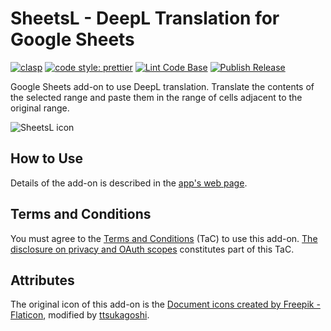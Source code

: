 # SheetsL - DeepL Translation for Google Sheets

[![clasp](https://img.shields.io/badge/built%20with-clasp-4285f4.svg?style=flat-square)](https://github.com/google/clasp) [![code style: prettier](https://img.shields.io/badge/code_style-prettier-ff69b4.svg?style=flat-square)](https://github.com/prettier/prettier)
[![Lint Code Base](https://github.com/ttsukagoshi/sheetsL/actions/workflows/linter.yml/badge.svg)](https://github.com/ttsukagoshi/sheetsL/actions/workflows/linter.yml) [![Publish Release](https://github.com/ttsukagoshi/sheetsL/actions/workflows/deploy.yml/badge.svg)](https://github.com/ttsukagoshi/sheetsL/actions/workflows/deploy.yml)

Google Sheets add-on to use DeepL translation. Translate the contents of the selected range and paste them in the range of cells adjacent to the original range.

![SheetsL icon](https://www.scriptable-assets.page/assets/images/sheetsl/SheetsL_Application%20Card%20Banner_220.png)

## How to Use

Details of the add-on is described in the [app's web page](https://www.scriptable-assets.page/add-ons/sheetsl/).

## Terms and Conditions

You must agree to the [Terms and Conditions](https://www.scriptable-assets.page/terms-and-conditions/) (TaC) to use this add-on. [The disclosure on privacy and OAuth scopes](https://www.scriptable-assets.page/add-ons/sheetsl/#disclosure-on-privacy-and-oauth-scopes) constitutes part of this TaC.

## Attributes

The original icon of this add-on is the [Document icons created by Freepik - Flaticon](https://www.flaticon.com/free-icons/document), modified by [ttsukagoshi](https://github.com/ttsukagoshi).
